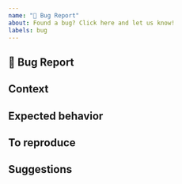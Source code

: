 ```yaml
---
name: "🐛 Bug Report"
about: Found a bug? Click here and let us know!
labels: bug
---
```


<!-- Please give the issue a short, clear title -->

## 🐛 Bug Report
<!-- Summarise the bug here as clearly and concisely as you can -->
<!-- If you know where the bug is located, include links to the respective files or even lines of code -->
<!-- Also include a stack trace or similar information if you have it -->

## Context
<!-- Give any relevant context, like what platform or version of the library you are using -->

## Expected behavior
<!-- A clear and concise description of what you expected to happen -->

## To reproduce
<!-- Clear steps to reproduce the issue -->

## Suggestions
<!-- Any suggestions on how to investigate, fix or gather more details to resolve the issue faster, and any such details already known -->